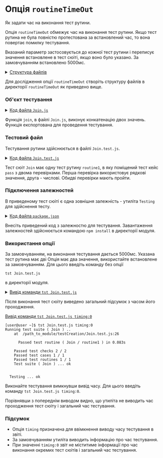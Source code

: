 # Опція `routineTimeOut`

Як задати час на виконання тест рутини.

Опція `routineTimeOut` обмежує час на виконання тест рутини. Якщо тест рутина не була повністю протестована за встановлений час, то вона повертає помилку тестування. 

Вказаний параметр застосовується до кожної тест рутини і переписує значення встановлене в тест сюіті, якщо воно було указано. За замовчуванням встановлено 5000мс.

<details>
  <summary><u>Структура файлів</u></summary>

```
routineTimeOut
        ├── Join.js
        ├── Join.test.js
        └── package.json

```

</details>

Для дослідження опції `routineTimeOut` створіть структуру файлів в директорії `routineTimeOut` як приведено вище.

### Об'єкт тестування

<details>
    <summary><u>Код файла <code>Join.js</code></u></summary>

```js    
module.exports.join = function( a, b )
{
  return String( a ) + String( b );
};

```

</details>

Функція `join`, в файлі `Join.js`, виконує конкатенацію двох значень. Функція експортована для проведення тестування.

### Тестовий файл

Тестування рутини здійснюється в файлі `Join.test.js`. 

<details>
    <summary><u>Код файла <code>Join.test.js</code></u></summary>

```js    
let _ = require( 'wTesting' );
let Join = require( './Join.js' );

//

function routine1( test )
{
  test.case = 'pass';
  test.identical( Join.join( 'Hello ', 'world!' ), 'Hello world!' );
  test.identical( Join.join( 1, 2 ), '12' );
}

//

var Self =
{
  name : 'Join',
  tests :
  {
    routine1,
  }
}

//

Self = wTestSuite( Self );
if( typeof module !== 'undefined' && !module.parent )
wTester.test( Self.name );

```

</details>

Тест сюіт `Join` має одну тест рутину `routine1`, в яку поміщений тест кейс `pass` з двома перевірками. Перша перевірка використовує рядкові значення, друга - числові. Обидві перевірки мають пройти.

### Підключення залежностей

В приведеному тест сюіті є одна зовнішня залежність - утиліта `Testing` для здійснення тесту.

<details>
    <summary><u>Код файла <code>package.json</code></u></summary>

```json    
{
  "dependencies": {
    "wTesting": ""
  }
}

```

</details>

Внесіть приведений код з залежностю для тестування. Завантаження залежностей здійснюється командою `npm install` в директорії модуля.

### Використання опції 

За замовчуванням, на виконання тестування дається 5000мс. Указана тест рутина має дві Опція має два значення, використайте встановлене за замовчуванням. Для цього введіть команду без опції

```
tst Join.test.js
```
в директорії модуля.

<details>
  <summary><u>Вивід команди <code>tst Join.test.js</code></u></summary>

```
[user@user ~]$ tst Join.test.js
Running test suite ( Join ) ..
    at  /path_to_module/testCreation/Join.test.js:26

      Passed test routine ( Join / routine1 ) in 0.087s

    Passed test checks 2 / 2
    Passed test cases 1 / 1
    Passed test routines 1 / 1
    Test suite ( Join ) ... in 0.691s ... ok


  Testing ... in 1.270s ... ok

```

</details>

Після виконання тест сюіту виведено загальний підсумок з часом його проходження.

  <summary><u>Вивід команди <code>tst Join.test.js timing:0</code></u></summary>

```
[user@user ~]$ tst Join.test.js timing:0
Running test suite ( Join ) ..
    at  /path_to_module/testCreation/Join.test.js:26

      Passed test routine ( Join / routine1 ) in 0.083s

    Passed test checks 2 / 2
    Passed test cases 1 / 1
    Passed test routines 1 / 1
    Test suite ( Join ) ... ok


  Testing ... ok

```

</details>

Виконайте тестування вимкнувши вивід часу. Для цього введіть команду `tst Join.test.js timing:0`.

Порівнявши з попереднім виводом видно, що утиліта не виводить час проходження тест сюіту і загальний час тестування.

### Підсумок

- Опція `timing` призначена для ввімкнення виводу часу тестування в звіті.
- За замовчуванням утиліта виводить інформацію про час тестування.
- При значенні `timing:0` звіт не міститиме інформації про час виконання окремих тест сюітів і загальний час тестування.